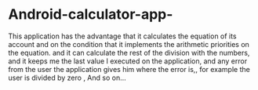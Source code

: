 # Android-calculator-app-
This application has the advantage that it calculates the equation of its account and on the condition that it implements the arithmetic priorities on the equation.
and it can calculate the rest of the division with the numbers, 
and it keeps me the last value I executed on the application, 
and any error from the user the application gives him where the error is,,
for example the user is divided by zero , And so on... 
